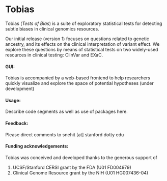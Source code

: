 # Tobias
Tobias (_Tests of Bias_) is a suite of exploratory statistical tests for detecting subtle biases in clinical genomics resources. 

Our initial release (version 1) focuses on questions related to genetic ancestry, and its effects on the clinical interpretation of variant effect. We explore these questions by means of statistical tests on two widely-used resources in clinical testing: ClinVar and EXaC.

#### GUI:
Tobias is accompanied by a web-based frontend to help researchers quickly visualize and explore the space of potential hypotheses (under development)  

#### Usage:
Describe code segments as well as use of packages here. 

#### Feedback: 
Please direct comments to snehit [at] stanford dotty edu

#### Funding acknowledgements:
Tobias was conceived and developed thanks to the generous support of 
1. UCSF/Stanford CERSI grant by the FDA (U01 FD004979)
2. Clinical Genome Resource grant by the NIH (U01 HG007436-04)
